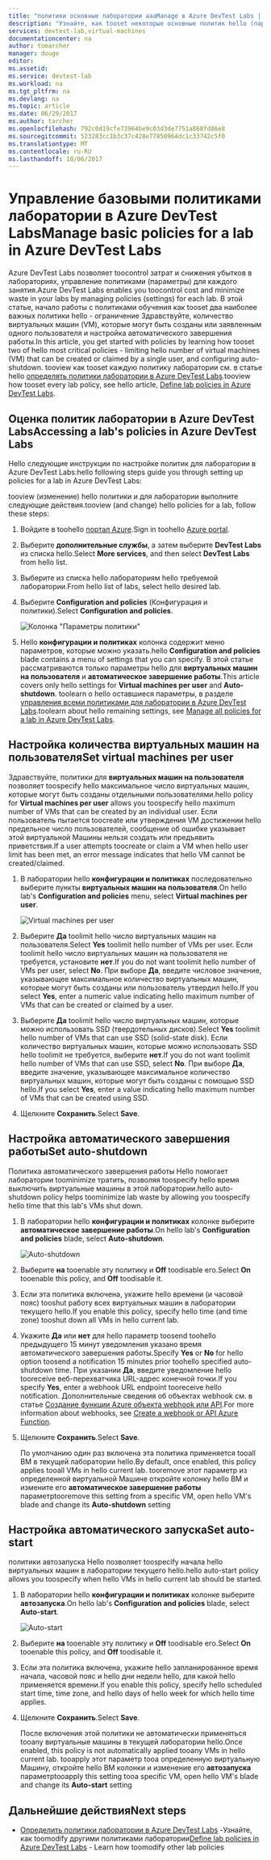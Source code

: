 ```yaml
---
title: "политики основные лаборатории aaaManage в Azure DevTest Labs | Документы Microsoft"
description: "Узнайте, как tooset некоторые основные политик hello (параметры) для лаборатории в DevTest Labs"
services: devtest-lab,virtual-machines
documentationcenter: na
author: tomarcher
manager: douge
editor: 
ms.assetid: 
ms.service: devtest-lab
ms.workload: na
ms.tgt_pltfrm: na
ms.devlang: na
ms.topic: article
ms.date: 06/29/2017
ms.author: tarcher
ms.openlocfilehash: 792c0d19cfe73964be9c03d3de7751a868fd86e8
ms.sourcegitcommit: 523283cc1b3c37c428e77850964dc1c33742c5f0
ms.translationtype: MT
ms.contentlocale: ru-RU
ms.lasthandoff: 10/06/2017
---
```

# <a name="manage-basic-policies-for-a-lab-in-azure-devtest-labs"></a><span data-ttu-id="51971-103">Управление базовыми политиками лаборатории в Azure DevTest Labs</span><span class="sxs-lookup"><span data-stu-id="51971-103">Manage basic policies for a lab in Azure DevTest Labs</span></span>

<span data-ttu-id="51971-104">Azure DevTest Labs позволяет toocontrol затрат и снижения убытков в лабораториях, управление политиками (параметры) для каждого занятия.</span><span class="sxs-lookup"><span data-stu-id="51971-104">Azure DevTest Labs enables you toocontrol cost and minimize waste in your labs by managing policies (settings) for each lab.</span></span> <span data-ttu-id="51971-105">В этой статье, начало работы с политиками обучения как tooset два наиболее важных политики hello - ограничение Здравствуйте, количество виртуальных машин (VM), которые могут быть созданы или заявленным одного пользователя и настройка автоматического завершения работы.</span><span class="sxs-lookup"><span data-stu-id="51971-105">In this article, you get started with policies by learning how tooset two of hello most critical policies - limiting hello number of virtual machines (VM) that can be created or claimed by a single user, and configuring auto-shutdown.</span></span> <span data-ttu-id="51971-106">tooview как tooset каждую политику лаборатории см. в статье hello [определять политики лаборатории в Azure DevTest Labs](devtest-lab-set-lab-policy.md).</span><span class="sxs-lookup"><span data-stu-id="51971-106">tooview how tooset every lab policy, see hello article, [Define lab policies in Azure DevTest Labs](devtest-lab-set-lab-policy.md).</span></span>  

## <a name="accessing-a-labs-policies-in-azure-devtest-labs"></a><span data-ttu-id="51971-107">Оценка политик лаборатории в Azure DevTest Labs</span><span class="sxs-lookup"><span data-stu-id="51971-107">Accessing a lab's policies in Azure DevTest Labs</span></span>
<span data-ttu-id="51971-108">Hello следующие инструкции по настройке политик для лаборатории в Azure DevTest Labs:</span><span class="sxs-lookup"><span data-stu-id="51971-108">hello following steps guide you through setting up policies for a lab in Azure DevTest Labs:</span></span>

<span data-ttu-id="51971-109">tooview (изменение) hello политики и для лаборатории выполните следующие действия.</span><span class="sxs-lookup"><span data-stu-id="51971-109">tooview (and change) hello policies for a lab, follow these steps:</span></span>

1. <span data-ttu-id="51971-110">Войдите в toohello [портал Azure](http://go.microsoft.com/fwlink/p/?LinkID=525040).</span><span class="sxs-lookup"><span data-stu-id="51971-110">Sign in toohello [Azure portal](http://go.microsoft.com/fwlink/p/?LinkID=525040).</span></span>

1. <span data-ttu-id="51971-111">Выберите **дополнительные службы**, а затем выберите **DevTest Labs** из списка hello.</span><span class="sxs-lookup"><span data-stu-id="51971-111">Select **More services**, and then select **DevTest Labs** from hello list.</span></span>

1. <span data-ttu-id="51971-112">Выберите из списка hello лабораториям hello требуемой лаборатории.</span><span class="sxs-lookup"><span data-stu-id="51971-112">From hello list of labs, select hello desired lab.</span></span>   

1. <span data-ttu-id="51971-113">Выберите **Configuration and policies** (Конфигурация и политики).</span><span class="sxs-lookup"><span data-stu-id="51971-113">Select **Configuration and policies**.</span></span>

    ![Колонка "Параметры политики"](./media/devtest-lab-set-lab-policy/policies-menu.png)

1. <span data-ttu-id="51971-115">Hello **конфигурации и политиках** колонка содержит меню параметров, которые можно указать.</span><span class="sxs-lookup"><span data-stu-id="51971-115">hello **Configuration and policies** blade contains a menu of settings that you can specify.</span></span> <span data-ttu-id="51971-116">В этой статье рассматриваются только параметры hello для **виртуальных машин на пользователя** и **автоматическое завершение работы**.</span><span class="sxs-lookup"><span data-stu-id="51971-116">This article covers only hello settings for **Virtual machines per user** and **Auto-shutdown**.</span></span> <span data-ttu-id="51971-117">toolearn о hello оставшиеся параметры, в разделе [управления всеми политиками для лаборатории в Azure DevTest Labs](./devtest-lab-set-lab-policy.md).</span><span class="sxs-lookup"><span data-stu-id="51971-117">toolearn about hello remaining settings, see [Manage all policies for a lab in Azure DevTest Labs](./devtest-lab-set-lab-policy.md).</span></span> 
   
## <a name="set-virtual-machines-per-user"></a><span data-ttu-id="51971-118">Настройка количества виртуальных машин на пользователя</span><span class="sxs-lookup"><span data-stu-id="51971-118">Set virtual machines per user</span></span>
<span data-ttu-id="51971-119">Здравствуйте, политики для **виртуальных машин на пользователя** позволяет toospecify hello максимальное число виртуальных машин, которые могут быть созданы отдельными пользователями.</span><span class="sxs-lookup"><span data-stu-id="51971-119">hello policy for **Virtual machines per user** allows you toospecify hello maximum number of VMs that can be created by an individual user.</span></span> <span data-ttu-id="51971-120">Если пользователь пытается toocreate или утверждения VM достижении hello предельное число пользователей, сообщение об ошибке указывает этой виртуальной Машины нельзя создать или предъявить приветствия.</span><span class="sxs-lookup"><span data-stu-id="51971-120">If a user attempts toocreate or claim a VM when hello user limit has been met, an error message indicates that hello VM cannot be created/claimed.</span></span> 

1. <span data-ttu-id="51971-121">В лаборатории hello **конфигурации и политиках** последовательно выберите пункты **виртуальных машин на пользователя**.</span><span class="sxs-lookup"><span data-stu-id="51971-121">On hello lab's **Configuration and policies** menu, select **Virtual machines per user**.</span></span>
   
    ![Virtual machines per user](./media/devtest-lab-set-lab-policy/max-vms-per-user.png)

1. <span data-ttu-id="51971-123">Выберите **Да** toolimit hello число виртуальных машин на пользователя.</span><span class="sxs-lookup"><span data-stu-id="51971-123">Select **Yes** toolimit hello number of VMs per user.</span></span> <span data-ttu-id="51971-124">Если toolimit hello число виртуальных машин на пользователя не требуется, установите **нет**.</span><span class="sxs-lookup"><span data-stu-id="51971-124">If you do not want toolimit hello number of VMs per user, select **No**.</span></span> <span data-ttu-id="51971-125">При выборе **Да**, введите числовое значение, указывающее максимальное количество виртуальных машин, которые могут быть созданы или пользователь утвердил hello.</span><span class="sxs-lookup"><span data-stu-id="51971-125">If you select **Yes**, enter a numeric value indicating hello maximum number of VMs that can be created or claimed by a user.</span></span> 

1. <span data-ttu-id="51971-126">Выберите **Да** toolimit hello число виртуальных машин, которые можно использовать SSD (твердотельных дисков).</span><span class="sxs-lookup"><span data-stu-id="51971-126">Select **Yes** toolimit hello number of VMs that can use SSD (solid-state disk).</span></span> <span data-ttu-id="51971-127">Если количество виртуальных машин, которые можно использовать SSD hello toolimit не требуется, выберите **нет**.</span><span class="sxs-lookup"><span data-stu-id="51971-127">If you do not want toolimit hello number of VMs that can use SSD, select **No**.</span></span> <span data-ttu-id="51971-128">При выборе **Да**, введите значение, указывающее максимальное количество виртуальных машин, которые могут быть созданы с помощью SSD hello.</span><span class="sxs-lookup"><span data-stu-id="51971-128">If you select **Yes**, enter a value indicating hello maximum number of VMs that can be created using SSD.</span></span> 

1. <span data-ttu-id="51971-129">Щелкните **Сохранить**.</span><span class="sxs-lookup"><span data-stu-id="51971-129">Select **Save**.</span></span>

## <a name="set-auto-shutdown"></a><span data-ttu-id="51971-130">Настройка автоматического завершения работы</span><span class="sxs-lookup"><span data-stu-id="51971-130">Set auto-shutdown</span></span>
<span data-ttu-id="51971-131">Политика автоматического завершения работы Hello помогает лаборатории toominimize тратить, позволяя toospecify hello время выключить виртуальные машины в этой лаборатории.</span><span class="sxs-lookup"><span data-stu-id="51971-131">hello auto-shutdown policy helps toominimize lab waste by allowing you toospecify hello time that this lab's VMs shut down.</span></span>

1. <span data-ttu-id="51971-132">В лаборатории hello **конфигурации и политиках** колонке выберите **автоматическое завершение работы**.</span><span class="sxs-lookup"><span data-stu-id="51971-132">On hello lab's **Configuration and policies** blade, select **Auto-shutdown**.</span></span>
   
    ![Auto-shutdown](./media/devtest-lab-set-lab-policy/auto-shutdown.png)

1. <span data-ttu-id="51971-134">Выберите **на** tooenable эту политику и **Off** toodisable его.</span><span class="sxs-lookup"><span data-stu-id="51971-134">Select **On** tooenable this policy, and **Off** toodisable it.</span></span>

1. <span data-ttu-id="51971-135">Если эта политика включена, укажите hello времени (и часовой пояс) tooshut работу всех виртуальных машин в лаборатории текущего hello.</span><span class="sxs-lookup"><span data-stu-id="51971-135">If you enable this policy, specify hello time (and time zone) tooshut down all VMs in hello current lab.</span></span>

1. <span data-ttu-id="51971-136">Укажите **Да** или **нет** для hello параметр toosend toohello предыдущего 15 минут уведомления указано время автоматического завершения работы.</span><span class="sxs-lookup"><span data-stu-id="51971-136">Specify **Yes** or **No** for hello option toosend a notification 15 minutes prior toohello specified auto-shutdown time.</span></span> <span data-ttu-id="51971-137">При указании **Да**, введите уведомление hello tooreceive веб-перехватчика URL-адрес конечной точки.</span><span class="sxs-lookup"><span data-stu-id="51971-137">If you specify **Yes**, enter a webhook URL endpoint tooreceive hello notification.</span></span> <span data-ttu-id="51971-138">Дополнительные сведения об объектах webhook см. в статье [Создание функции Azure объекта webhook или API](../azure-functions/functions-create-a-web-hook-or-api-function.md).</span><span class="sxs-lookup"><span data-stu-id="51971-138">For more information about webhooks, see [Create a webhook or API Azure Function](../azure-functions/functions-create-a-web-hook-or-api-function.md).</span></span> 

1. <span data-ttu-id="51971-139">Щелкните **Сохранить**.</span><span class="sxs-lookup"><span data-stu-id="51971-139">Select **Save**.</span></span>

    <span data-ttu-id="51971-140">По умолчанию один раз включена эта политика применяется tooall ВМ в текущей лаборатории hello.</span><span class="sxs-lookup"><span data-stu-id="51971-140">By default, once enabled, this policy applies tooall VMs in hello current lab.</span></span> <span data-ttu-id="51971-141">tooremove этот параметр из определенной виртуальной Машине откройте колонку hello ВМ и измените его **автоматическое завершение работы** параметр</span><span class="sxs-lookup"><span data-stu-id="51971-141">tooremove this setting from a specific VM, open hello VM's blade and change its **Auto-shutdown** setting</span></span> 

## <a name="set-auto-start"></a><span data-ttu-id="51971-142">Настройка автоматического запуска</span><span class="sxs-lookup"><span data-stu-id="51971-142">Set auto-start</span></span>
<span data-ttu-id="51971-143">политики автозапуска Hello позволяет toospecify начала hello виртуальных машин в лаборатории текущего hello.</span><span class="sxs-lookup"><span data-stu-id="51971-143">hello auto-start policy allows you toospecify when hello VMs in hello current lab should be started.</span></span>  

1. <span data-ttu-id="51971-144">В лаборатории hello **конфигурации и политиках** колонке выберите **автозапуска**.</span><span class="sxs-lookup"><span data-stu-id="51971-144">On hello lab's **Configuration and policies** blade, select **Auto-start**.</span></span>
   
    ![Auto-start](./media/devtest-lab-set-lab-policy/auto-start.png)

2. <span data-ttu-id="51971-146">Выберите **на** tooenable эту политику и **Off** toodisable его.</span><span class="sxs-lookup"><span data-stu-id="51971-146">Select **On** tooenable this policy, and **Off** toodisable it.</span></span>

3. <span data-ttu-id="51971-147">Если эта политика включена, укажите hello запланированное время начала, часовой пояс и hello дни недели hello, для какой hello применяется времени.</span><span class="sxs-lookup"><span data-stu-id="51971-147">If you enable this policy, specify hello scheduled start time, time zone, and hello days of hello week for which hello time applies.</span></span> 

4. <span data-ttu-id="51971-148">Щелкните **Сохранить**.</span><span class="sxs-lookup"><span data-stu-id="51971-148">Select **Save**.</span></span>

    <span data-ttu-id="51971-149">После включения этой политики не автоматически применяться tooany виртуальные машины в текущей лаборатории hello.</span><span class="sxs-lookup"><span data-stu-id="51971-149">Once enabled, this policy is not automatically applied tooany VMs in hello current lab.</span></span> <span data-ttu-id="51971-150">tooapply этот параметр tooa определенную виртуальную Машину, откройте hello ВМ колонки и изменение его **автозапуска** параметр</span><span class="sxs-lookup"><span data-stu-id="51971-150">tooapply this setting tooa specific VM, open hello VM's blade and change its **Auto-start** setting</span></span> 

## <a name="next-steps"></a><span data-ttu-id="51971-151">Дальнейшие действия</span><span class="sxs-lookup"><span data-stu-id="51971-151">Next steps</span></span>

- <span data-ttu-id="51971-152">[Определить политики лаборатории в Azure DevTest Labs](devtest-lab-set-lab-policy.md) -Узнайте, как toomodify другими политиками лаборатории</span><span class="sxs-lookup"><span data-stu-id="51971-152">[Define lab policies in Azure DevTest Labs](devtest-lab-set-lab-policy.md) - Learn how toomodify other lab policies</span></span> 
